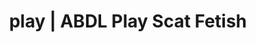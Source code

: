 ---
categories:
- Inclusive Desire
- Alt Romance
- Virtual Sex
- Tattooed Beauties
- ASMR Erotica
image: /assets/images/1747714124234.jpg
layout: post
schema:
  description: Premium adult content featuring Scat Fetish, ABDL Play. High-quality
    images with provocative themes.
  keywords:
  - NSFW Art
  - Alt Romance
  - ABDL Play
  - Spiritual Kink
  - E-Girl Erotica
  - ASMR Erotica
  - Scat Fetish
  name: 1747714124234 | Scat Fetish ABDL Play
  type: VisualArtwork
seo:
  description: Featured content with artistic ABDL Play, Scat Fetish. HD images available.
  keywords: ABDL Play, Scat Fetish
  og_image: /assets/images/1747714124234.jpg
  schema_type: VisualArtwork
tags:
- '#play'
- Scat Fetish
- ABDL Play
title: play | ABDL Play Scat Fetish
---